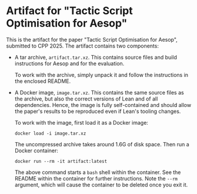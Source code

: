 # Artifact for "Tactic Script Optimisation for Aesop"

This is the artifact for the paper "Tactic Script Optimisation for Aesop", submitted to CPP 2025.
The artifact contains two components:

- A tar archive, `artifact.tar.xz`.
  This contains source files and build instructions for Aesop and for the evaluation.

  To work with the archive, simply unpack it and follow the instructions in the enclosed README.

- A Docker image, `image.tar.xz`.
  This contains the same source files as the archive, but also the correct versions of Lean and of all dependencies.
  Hence, the image is fully self-contained and should allow the paper's results to be reproduced even if Lean's tooling changes.

  To work with the image, first load it as a Docker image:

      docker load -i image.tar.xz

  The uncompressed archive takes around 1.6G of disk space.
  Then run a Docker container:

      docker run --rm -it artifact:latest

  The above command starts a `bash` shell within the container.
  See the README within the container for further instructions.
  Note the `--rm` argument, which will cause the container to be deleted once you exit it.
